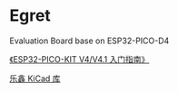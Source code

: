 # Egret

Evaluation Board base on ESP32-PICO-D4

[《ESP32-PICO-KIT V4/V4.1 入门指南》](https://docs.espressif.com/projects/esp-idf/zh_CN/latest/esp32/hw-reference/esp32/get-started-pico-kit.html)

[乐鑫 KiCad 库](https://github.com/espressif/kicad-libraries)

